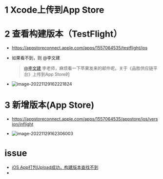 # 1 Xcode上传到App Store



# 2 查看构建版本（TestFlight）

- https://appstoreconnect.apple.com/apps/1557064535/testflight/ios

- 如果看不到，则 @李文建

  > [@李文建](#)  李老师，麻烦看一下苹果发来的邮件呢。关于《品胜供应链平台》上传到App Store的

- ![image-20221129162221824](https://oss-kelvinvan.oss-cn-chengdu.aliyuncs.com/img/image-20221129162221824.png)



# 3 新增版本(App Store)

- https://appstoreconnect.apple.com/apps/1557064535/appstore/ios/version/inflight

- ![image-20221129162306003](https://oss-kelvinvan.oss-cn-chengdu.aliyuncs.com/img/image-20221129162306003.png)







# issue

- [iOS App打包Upload成功，构建版本查找不到](https://juejin.cn/post/7074839939694723079)
- 